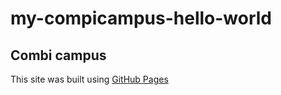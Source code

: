 # my-compicampus-hello-world
## Combi campus
This site was built using [GitHub Pages](https://pages.github.com/)
